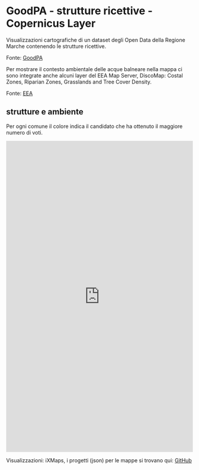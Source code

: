 # GoodPA - strutture ricettive - Copernicus Layer

Visualizzazioni cartografiche di un dataset degli Open Data della Regione Marche contenendo le strutture ricettive.

Fonte: <a href="http://goodpa.regione.marche.it/" target="_blank">GoodPA</a> 

Per mostrare il contesto ambientale delle acque balneare nella mappa ci sono integrate anche alcuni layer del EEA Map Server,  DiscoMap: Costal Zones, Riparian Zones, Grasslands and Tree Cover Density. 

Fonte: <a href="https://www.eea.europa.eu/themes/water/interactive/bathing/state-of-bathing-waters" target="_blank">EEA</a> 

## strutture e ambiente


Per ogni comune il colore indica il candidato che ha ottenuto il maggiore numero di voti.

<iframe id="map" width="100%" height="840" frameborder="0" scrolling="no" marginheight="0" marginwidth="0" src="https://gjrichter.github.io/ixmaps/ui/html/embed_sync_Leaflet.html?ui=embed&basemap=ll&align=right&legend=1&name=map3&sync=false&footer=true&project=https://raw.githubusercontent.com/gjrichter/viz/master/GoodPA/ixmaps_project_Marche_AirBnB_Gen_2021_analisi.json"></iframe> 

Visualizzazioni: iXMaps, i progetti (json) per le mappe si trovano qui: <a href="https://github.com/gjrichter/viz/tree/master/GoodPA" target="_blank">GitHub</a>


